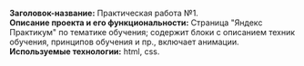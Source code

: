 **Заголовок-название:** Практическая работа №1.  
**Описание проекта и его функциональности:** Страница "Яндекс Практикум" по тематике обучения; содержит блоки с описанием техник обучения, принципов обучения и пр., включает анимации.  
**Используемые технологии:** html, css.   
